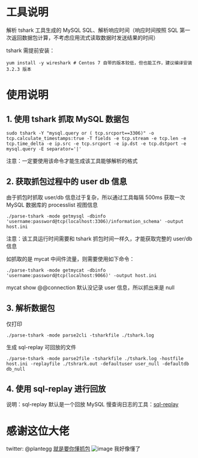 # 工具说明
解析 tshark 工具生成的 MySQL SQL、解析响应时间（响应时间按照 SQL 第一次返回数据包计算，不考虑应用流式读取数据时发送结果的时间）

tshark 需提前安装：

```
yum install -y wireshark # Centos 7 自带的版本较低，但也能工作，建议编译安装 3.2.3 版本
```


# 使用说明
## 1. 使用 tshark 抓取 MySQL 数据包

```
sudo tshark -Y "mysql.query or ( tcp.srcport==3306)" -o tcp.calculate_timestamps:true -T fields -e tcp.stream -e tcp.len -e tcp.time_delta -e ip.src -e tcp.srcport -e ip.dst -e tcp.dstport -e mysql.query -E separator='|'
```
注意：一定要使用该命令才能生成该工具能够解析的格式
## 2. 获取抓包过程中的 user db 信息
由于抓包时抓取 user/db 信息过于复杂，所以通过工具每隔 500ms 获取一次 MySQL 数据库的 processlist 视图信息

```
./parse-tshark -mode getmysql -dbinfo 'username:password@tcp(localhost:3306)/information_schema' -output host.ini
```
注意：该工具运行时间需要和 tshark 抓包时间一样久，才能获取完整的 user/db 信息

如抓取的是 mycat 中间件流量，则需要使用如下命令：

```
./parse-tshark -mode getmycat -dbinfo 'username:password@tcp(localhost:9066)' -output host.ini

```
mycat show @@connection 默认没记录 user 信息，所以抓出来是 null
## 3. 解析数据包
仅打印

```
./parse-tshark -mode parse2cli -tsharkfile ./tshark.log
```
生成 sql-replay 可回放的文件

```
./parse-tshark -mode parse2file -tsharkfile ./tshark.log -hostfile host.ini -replayfile ./tshrark.out -defaultuser user_null -defaultdb db_null

```
## 4. 使用 sql-replay 进行回放
说明：sql-replay 默认是一个回放 MySQL 慢查询日志的工具：[sql-replay](https://github.com/Bowen-Tang/sql-replay)



# 感谢这位大佬
twitter: @plantegg
[就是要你懂抓包](https://plantegg.github.io/2019/06/21/%E5%B0%B1%E6%98%AF%E8%A6%81%E4%BD%A0%E6%87%82%E6%8A%93%E5%8C%85--WireShark%E4%B9%8B%E5%91%BD%E4%BB%A4%E8%A1%8C%E7%89%88tshark/)
![image](https://github.com/Bowen-Tang/parse-tshark/assets/52245161/c1f28317-c5c6-43bb-b568-3ce9eb7504a3)
我好像懂了
